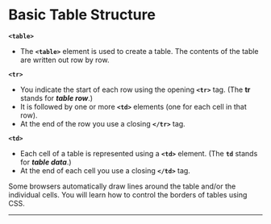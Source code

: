 # Basic Table Structure

**`<table>`**
- The **`<table>`** element is used to create a table. The contents of the table are written out row by row.

**`<tr>`**
- You indicate the start of each row using the opening **`<tr>`** tag. (The **tr** stands for ***table row***.)
- It is followed by one or more **`<td>`** elements (one for each cell in that row).
- At the end of the row you use a closing **`</tr>`** tag.

**`<td>`**
- Each cell of a table is represented using a **`<td>`** element. (The **`td`** stands for ***table data***.)
- At the end of each cell you use a closing **`</td>`** tag.

Some browsers automatically draw lines around the table and/or the individual cells. You will learn how to control the borders of tables using CSS.

---
